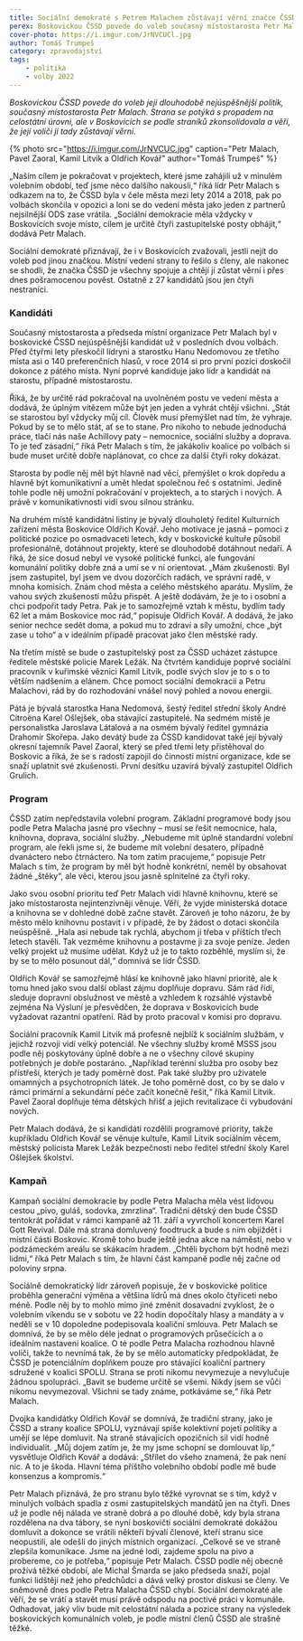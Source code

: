 ```yaml
---
title: Sociální demokraté s Petrem Malachem zůstávají věrní značce ČSSD
perex: Boskovickou ČSSD povede do voleb současný místostarosta Petr Malach. Strana věří, že její voliči jí tady zůstávají věrní.
cover-photo: https://i.imgur.com/JrNVCUCl.jpg
author: Tomáš Trumpeš
category: zpravodajství
tags:
    - politika
    - volby 2022
---
```


*Boskovickou ČSSD povede do voleb její dlouhodobě nejúspěšnější politik, současný místostarosta Petr Malach. Strana se potýká s propadem na celostátní úrovni, ale v Boskovicích se podle straníků zkonsolidovala a věří, že její voliči jí tady zůstávají věrní.*

{% photo src="https://i.imgur.com/JrNVCUC.jpg" caption="Petr Malach, Pavel Zaoral, Kamil Litvik a Oldřich Kovář" author="Tomáš Trumpeš" %}

„Naším cílem je pokračovat v projektech, které jsme zahájili už v minulém volebním období, teď jsme něco dalšího nakousli,“ říká lídr Petr Malach s odkazem na to, že ČSSD byla v čele města mezi lety 2014 a 2018, pak po volbách skončila v opozici a loni se do vedení města jako jeden z partnerů nejsilnější ODS zase vrátila. „Sociální demokracie měla vždycky v Boskovicích svoje místo, cílem je určitě čtyři zastupitelské posty obhájit,“ dodává Petr Malach.

Sociální demokraté přiznávají, že i v Boskovicích zvažovali, jestli nejít do voleb pod jinou značkou. Místní vedení strany to řešilo s členy, ale nakonec se shodli, že značka ČSSD je všechny spojuje a chtějí jí zůstat věrní i přes dnes pošramocenou pověst. Ostatně z 27 kandidátů jsou jen čtyři nestraníci.

### Kandidáti

Současný místostarosta a předseda místní organizace Petr Malach byl v boskovické ČSSD nejúspěšnější kandidát už v posledních dvou volbách. Před čtyřmi lety přeskočil lídryni a starostku Hanu Nedomovou ze třetího místa asi o 140 preferenčních hlasů, v roce 2014 si pro první pozici doskočil dokonce z pátého místa. Nyní poprvé kandiduje jako lídr a kandidát na starostu, případně místostarostu.

Říká, že by určitě rád pokračoval na uvolněném postu ve vedení města a dodává, že úplným vítězem může být jen jeden a vyhrát chtějí všichni. „Stát se starostou byl vždycky můj cíl. Člověk musí přemýšlet nad tím, že vyhraje. Pokud by se to mělo stát, ať se to stane. Pro nikoho to nebude jednoduchá práce, tlačí nás naše Achillovy paty – nemocnice, sociální služby a doprava. To je teď zásadní,“ říká Petr Malach s tím, že jakákoliv koalice po volbách si bude muset určitě dobře naplánovat, co chce za další čtyři roky dokázat.

Starosta by podle něj měl být hlavně nad věcí, přemýšlet o krok dopředu a hlavně být komunikativní a umět hledat společnou řeč s ostatními. Jedině tohle podle něj umožní pokračování v projektech, a to starých i nových. A právě v komunikativnosti vidí svou silnou stránku.

Na druhém místě kandidátní listiny je bývalý dlouholetý ředitel Kulturních zařízení města Boskovice Oldřich Kovář. Jeho motivace je jasná – pomoci z politické pozice po osmadvaceti letech, kdy v boskovické kultuře působil profesionálně, dotáhnout projekty, které se dlouhodobě dotáhnout nedaří. A říká, že sice dosud nebyl ve vysoké politické funkci, ale fungování komunální politiky dobře zná a umí se v ní orientovat. „Mám zkušenosti. Byl jsem zastupitel, byl jsem ve dvou dozorčích radách, ve správní radě, v mnoha komisích. Znám chod města a celého městského aparátu. Myslím, že vahou svých zkušeností můžu přispět. A ještě dodávám, že je to i osobní a chci podpořit tady Petra. Pak je to samozřejmě vztah k městu, bydlím tady 62 let a mám Boskovice moc rád,“ popisuje Oldřich Kovář. A dodává, že jako senior nechce sedět doma, a pokud mu to zdraví a síly umožní, chce „být zase u toho“ a v ideálním případě pracovat jako člen městské rady.

Na třetím místě se bude o zastupitelský post za ČSSD ucházet zástupce ředitele městské policie Marek Ležák. Na čtvrtém kandiduje poprvé sociální pracovník v kuřimské věznici Kamil Litvik, podle svých slov je to s o to větším nadšením a elánem. Chce pomoct sociální demokracii a Petru Malachovi, rád by do rozhodování vnášel nový pohled a novou energii.

Pátá je bývalá starostka Hana Nedomová, šestý ředitel střední školy André Citroëna Karel Ošlejšek, oba stávající zastupitelé. Na sedmém místě je personalistka Jaroslava Látalová a na osmém bývalý ředitel gymnázia Drahomír Skořepa. Jako devátý bude za ČSSD kandidovat také její bývalý okresní tajemník Pavel Zaoral, který se před třemi lety přistěhoval do Boskovic a říká, že se s radostí zapojil do činnosti místní organizace, kde se snaží uplatnit své zkušenosti. První desítku uzavírá bývalý zastupitel Oldřich Grulich.

### Program

ČSSD zatím nepředstavila volební program. Základní programové body jsou podle Petra Malacha jasné pro všechny – musí se řešit nemocnice, hala, knihovna, doprava, sociální služby. „Nebudeme mít úplně standardní volební program, ale řekli jsme si, že budeme mít volební desatero, případně dvanáctero nebo čtrnáctero. Na tom zatím pracujeme,“ popisuje Petr Malach s tím, že program by měl být hodně konkrétní, neměl by obsahovat žádné „štěky“, ale věci, kterou jsou jasně splnitelné za čtyři roky.

Jako svou osobní prioritu teď Petr Malach vidí hlavně knihovnu, které se jako místostarosta nejintenzivněji věnuje. Věří, že vyjde ministerská dotace a knihovna se v dohledné době začne stavět. Zároveň je toho názoru, že by město mělo knihovnu postavit i v případě, že by žádost o dotaci skončila neúspěšně. „Hala asi nebude tak rychlá, abychom ji třeba v příštích třech letech stavěli. Tak vezměme knihovnu a postavme ji za svoje peníze. Jeden velký projekt už musíme udělat. Když už je to takto rozběhlé, myslím si, že by se to mělo posunout dál,“ domnívá se lídr ČSSD.

Oldřich Kovář se samozřejmě hlásí ke knihovně jako hlavní prioritě, ale k tomu hned jako svou další oblast zájmu doplňuje dopravu. Sám rád řídí, sleduje dopravní obslužnost ve městě a vzhledem k rozsáhlé výstavbě zejména Na Výsluní je přesvědčen, že doprava v Boskovicích bude vyžadovat razantní opatření. Rád by proto pracoval v komisi pro dopravu.

Sociální pracovník Kamil Litvik má profesně nejblíž k sociálním službám, v jejichž rozvoji vidí velký potenciál. Ne všechny služby kromě MSSS jsou podle něj poskytovány úplně dobře a ne o všechny cílové skupiny potřebných je dobře postaráno. „Například terénní služba pro osoby bez přístřeší, kterých je tady poměrně dost. Pak také služby pro uživatele omamných a psychotropních látek. Je toho poměrně dost, co by se dalo v rámci primární a sekundární péče začít konečně řešit,“ říká Kamil Litvik. Pavel Zaoral doplňuje téma dětských hřišť a jejich revitalizace či vybudování nových.

Petr Malach dodává, že si kandidáti rozdělili programové priority, takže kupříkladu Oldřich Kovář se věnuje kultuře, Kamil Litvik sociálním věcem, městský policista Marek Ležák bezpečnosti nebo ředitel střední školy Karel Ošlejšek školství.

### Kampaň

Kampaň sociální demokracie by podle Petra Malacha měla vést lidovou cestou „pivo, guláš, sodovka, zmrzlina“. Tradiční dětský den bude ČSSD tentokrát pořádat v rámci kampaně až 11. září a vyvrcholí koncertem Karel Gott Revival. Dále má strana domluvený foodtruck a bude s ním objíždět i místní části Boskovic. Kromě toho bude ještě jedna akce na náměstí, nebo v podzámeckém areálu se skákacím hradem. „Chtěli bychom být hodně mezi lidmi,“ říká Petr Malach s tím, že hlavní část kampaně podle něj začne od poloviny srpna.

Sociálně demokratický lídr zároveň popisuje, že v boskovické politice proběhla generační výměna a většina lídrů má dnes okolo čtyřiceti nebo méně. Podle něj by to mohlo mimo jiné změnit dosavadní zvyklost, že o volebním víkendu se v sobotu ve 22 hodin dopočítaly hlasy a mandáty a v neděli se v 10 dopoledne podepisovala koaliční smlouva. Petr Malach se domnívá, že by se mělo déle jednat o programových průsečících a o ideálním nastavení koalice. O té podle Petra Malacha rozhodnou hlavně voliči, takže to nevnímá tak, že by se mělo automaticky předpokládat, že ČSSD je potenciálním doplňkem pouze pro stávající koaliční partnery sdružené v koalici SPOLU. Strana se proti nikomu nevymezuje a nevylučuje žádnou spolupráci. „Bavit se budeme určitě se všemi. Nikdy jsem se vůči nikomu nevymezoval. Všichni se tady známe, potkáváme se,“ říká Petr Malach.

Dvojka kandidátky Oldřich Kovář se domnívá, že tradiční strany, jako je ČSSD a strany koalice SPOLU, vyznávají spíše kolektivní pojetí politiky a umějí se lépe domluvit. Na straně stávajících opozičních sil vidí hodně individualit. „Můj dojem zatím je, že my jsme schopní se domlouvat líp,“ vysvětluje Oldřich Kovář a dodává: „Střílet do všeho znamená, že pak není nic. A to je škoda. Hlavní téma příštího volebního období podle mě bude konsenzus a kompromis.“

Petr Malach přiznává, že pro stranu bylo těžké vyrovnat se s tím, když v minulých volbách spadla z osmi zastupitelských mandátů jen na čtyři. Dnes už je podle něj nálada ve straně dobrá a po dlouhé době, kdy byla strana rozdělena na dva tábory, se nyní boskovičtí sociální demokraté dokážou domluvit a dokonce se vrátili někteří bývalí členové, kteří stranu sice neopustili, ale odešli do jiných místních organizací. „Celkově se ve straně zlepšila komunikace. Jsme na jedné lodi, zajdeme spolu na pivo a probereme, co je potřeba,“ popisuje Petr Malach. ČSSD podle něj obecně prožívá těžké období, ale Michal Šmarda se jako předseda snaží, pojal funkci lidštěji než jeho předchůdci a dává velký prostor diskusi se členy. Ve sněmovně dnes podle Petra Malacha ČSSD chybí. Sociální demokraté ale věří, že se vrátí a stavět musí právě odspodu na poctivé práci v komunále. Odhadovat, jaký vliv bude mít celostátní nálada a pozice strany na výsledek boskovických komunálních voleb, je podle místní členů ČSSD ale strašně těžké.
